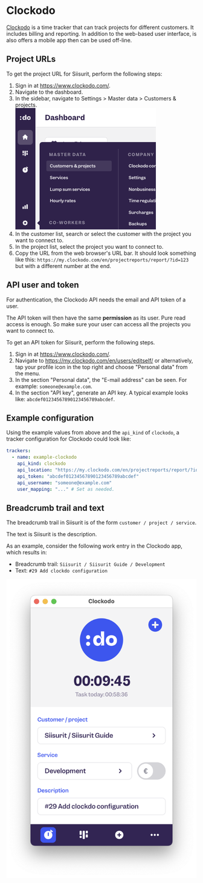 # Clockodo

[Clockodo](https://www.clockodo.com/) is a time tracker that can track projects for different customers. It includes billing and reporting. In addition to the web-based user interface, is also offers a mobile app then can be used off-line.

## Project URLs

To get the project URL for Siisurit, perform the following steps:

1. Sign in at <https://www.clockodo.com/>.
2. Navigate to the dashboard.
3. In the sidebar, navigate to Settings > Master data > Customers & projects.<br>
   ![Menu navigation](clockodo/01-settings-master-data.png)
4. In the customer list, search or select the customer with the project you want to connect to.
5. In the project list, select the project you want to connect to.
6. Copy the URL from the web browser's URL bar. It should look something like this: `https://my.clockodo.com/en/projectreports/report/?id=123` but with a different number at the end.

## API user and token

For authentication, the Clockodo API needs the email and API token of a user.

The API token will then have the same **permission** as its user. Pure read access is enough. So make sure your user can access all the projects you want to connect to.

To get an API token for Siisurit, perform the following steps.

1. Sign in at <https://www.clockodo.com/>.
2. Navigate to <https://my.clockodo.com/en/users/editself/> or alternatively, tap your profile icon in the top right and choose "Personal data" from the menu.
3. In the section "Personal data", the "E-mail address" can be seen. For example: `someone@example.com`.
4. In the section "API key", generate an API key. A typical example looks like: `abcdef01234567890123456789abcdef`.

## Example configuration

Using the example values from above and the `api_kind` of `clockodo`, a tracker configuration for Clockodo could look like:

```yaml
trackers:
  - name: example-clockodo
    api_kind: clockodo
    api_location: "https://my.clockodo.com/en/projectreports/report/?id=123"
    api_token: "abcdef01234567890123456789abcdef"
    api_username: "someone@example.com"
    user_mapping: "..." # Set as needed.
```

## Breadcrumb trail and text

The breadcrumb trail in Siisurit is of the form `customer / project / service`.

The text is Siisurit is the description.

As an example, consider the following work entry in the Clockodo app, which results in:

- Breadcrumb trail: `Siisurit / Siisurit Guide / Development`
- Text: `#29 Add clockdo configuration`

![Example work entry in Clockodo app](clockodo/02-work-entry.png)
